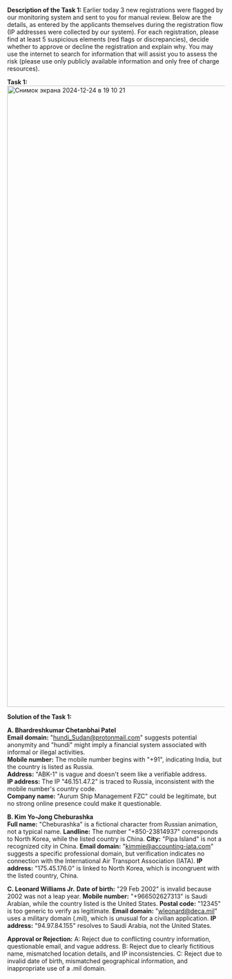 **Description of the Task 1:**
Earlier today 3 new registrations were flagged by our monitoring system and sent to you for manual review. 
Below are the details, as entered by the applicants themselves during the registration flow (IP addresses were collected by our system). 
For each registration, please find at least 5 suspicious elements (red flags or discrepancies), decide whether to approve or decline the registration and explain why. 
You may use the internet to search for information that will assist you to assess the risk (please use only publicly available information and only free of charge resources).

**Task 1:**
<img width="1440" alt="Снимок экрана 2024-12-24 в 19 10 21" src="https://github.com/user-attachments/assets/e095b0ae-8681-4540-a6a5-b7707c03f09c" />

**Solution of the Task 1:**

**A. Bhardreshkumar Chetanbhai Patel**  
**Email domain:** "hundi_Sudan@protonmail.com" suggests potential anonymity and "hundi" might imply a financial system associated with informal or illegal activities.  
**Mobile number:** The mobile number begins with "+91", indicating India, but the country is listed as Russia.  
**Address:** "ABK-1" is vague and doesn't seem like a verifiable address.  
**IP address:** The IP "46.151.47.2" is traced to Russia, inconsistent with the mobile number's country code.  
**Company name:** "Aurum Ship Management FZC" could be legitimate, but no strong online presence could make it questionable.    

**B. Kim Yo-Jong Cheburashka**  
**Full name:** "Cheburashka" is a fictional character from Russian animation, not a typical name.
**Landline:** The number "+850-23814937" corresponds to North Korea, while the listed country is China.
**City:** "Pipa Island" is not a recognized city in China.
**Email domain:** "kimmie@accounting-iata.com" suggests a specific professional domain, but verification indicates no connection with the International Air Transport Association (IATA).
**IP address:** "175.45.176.0" is linked to North Korea, which is incongruent with the listed country, China.  

**C. Leonard Williams Jr.**
**Date of birth:** "29 Feb 2002" is invalid because 2002 was not a leap year.
**Mobile number:** "+966502627313" is Saudi Arabian, while the country listed is the United States.
**Postal code:** "12345" is too generic to verify as legitimate.
**Email domain:** "wleonard@deca.mil" uses a military domain (.mil), which is unusual for a civilian application.
**IP address:** "94.97.84.155" resolves to Saudi Arabia, not the United States.

**Approval or Rejection:**
A: Reject due to conflicting country information, questionable email, and vague address.
B: Reject due to clearly fictitious name, mismatched location details, and IP inconsistencies.
C: Reject due to invalid date of birth, mismatched geographical information, and inappropriate use of a .mil domain.
